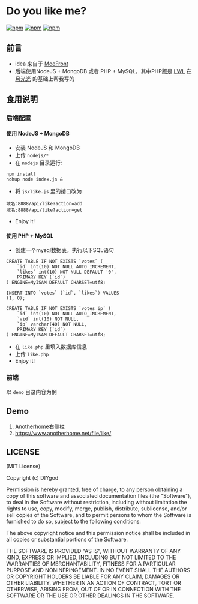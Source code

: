 # Do you like me?

[![npm](https://img.shields.io/npm/v/do-you-like-me.svg?style=flat-square)](https://www.npmjs.com/package/do-you-like-me)
[![npm](https://img.shields.io/npm/l/do-you-like-me.svg?style=flat-square)](https://www.npmjs.com/package/do-you-like-me)
[![npm](https://img.shields.io/npm/dt/do-you-like-me.svg?style=flat-square)](https://www.npmjs.com/package/do-you-like-me)

## 前言

+ idea 来自于 [MoeFront](https://moefront.github.io/)
+ 后端使用NodeJS + MongoDB 或者 PHP + MySQL，其中PHP版是 [LWL](https://blog.lwl12.com/) 在 [月光光](http://www.helloweba.com/view-blog-237.html) 的基础上帮我写的

## 食用说明

### 后端配置

#### 使用 NodeJS + MongoDB

+ 安装 NodeJS 和 MongoDB
+ 上传 `nodejs/*`
+ 在 `nodejs` 目录运行:
```
npm install
nohup node index.js &
```
+ 将 `js/like.js` 里的接口改为
```
域名:8888/api/like?action=add
域名:8888/api/like?action=get
```
+ Enjoy it!

#### 使用 PHP + MySQL

+ 创建一个mysql数据表，执行以下SQL语句
```
CREATE TABLE IF NOT EXISTS `votes` (
    `id` int(10) NOT NULL AUTO_INCREMENT,
    `likes` int(10) NOT NULL DEFAULT '0',
    PRIMARY KEY (`id`)
) ENGINE=MyISAM DEFAULT CHARSET=utf8;

INSERT INTO `votes` (`id`, `likes`) VALUES
(1, 0);

CREATE TABLE IF NOT EXISTS `votes_ip` (
    `id` int(10) NOT NULL AUTO_INCREMENT,
    `vid` int(10) NOT NULL,
    `ip` varchar(40) NOT NULL,
    PRIMARY KEY (`id`)
) ENGINE=MyISAM DEFAULT CHARSET=utf8;
```
+ 在 `like.php` 里填入数据库信息
+ 上传 `like.php`
+ Enjoy it!

### 前端

以 `demo` 目录内容为例

## Demo

1. [Anotherhome](https://www.anotherhome.net)右侧栏
1. https://www.anotherhome.net/file/like/

## LICENSE

(MIT License)

Copyright (c) DIYgod

Permission is hereby granted, free of charge, to any person obtaining a copy of this software and associated documentation files (the "Software"), to deal in the Software without restriction, including without limitation the rights to use, copy, modify, merge, publish, distribute, sublicense, and/or sell copies of the Software, and to permit persons to whom the Software is furnished to do so, subject to the following conditions:

The above copyright notice and this permission notice shall be included in all copies or substantial portions of the Software.

THE SOFTWARE IS PROVIDED "AS IS", WITHOUT WARRANTY OF ANY KIND, EXPRESS OR IMPLIED, INCLUDING BUT NOT LIMITED TO THE WARRANTIES OF MERCHANTABILITY, FITNESS FOR A PARTICULAR PURPOSE AND NONINFRINGEMENT. IN NO EVENT SHALL THE AUTHORS OR COPYRIGHT HOLDERS BE LIABLE FOR ANY CLAIM, DAMAGES OR OTHER LIABILITY, WHETHER IN AN ACTION OF CONTRACT, TORT OR OTHERWISE, ARISING FROM, OUT OF OR IN CONNECTION WITH THE SOFTWARE OR THE USE OR OTHER DEALINGS IN THE SOFTWARE.